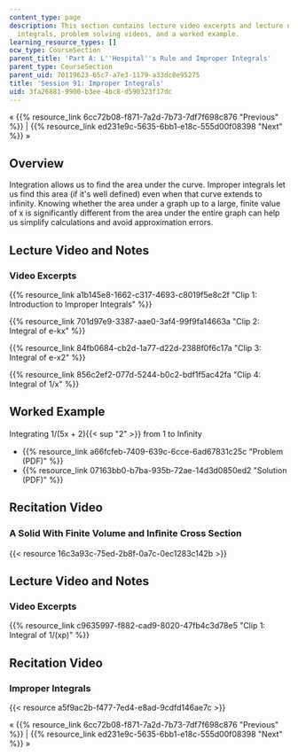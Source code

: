 ```yaml
---
content_type: page
description: This section contains lecture video excerpts and lecture notes on improper
  integrals, problem solving videos, and a worked example.
learning_resource_types: []
ocw_type: CourseSection
parent_title: 'Part A: L''Hospital''s Rule and Improper Integrals'
parent_type: CourseSection
parent_uid: 70119623-65c7-a7e3-1179-a33dc8e95275
title: 'Session 91: Improper Integrals'
uid: 3fa26881-9900-b3ee-4bc8-d590323f17dc
---
```


« {{% resource_link 6cc72b08-f871-7a2d-7b73-7df7f698c876 "Previous" %}} | {{% resource_link ed231e9c-5635-6bb1-e18c-555d00f08398 "Next" %}} »

Overview
--------

Integration allows us to find the area under the curve. Improper integrals let us find this area (if it's well defined) even when that curve extends to infinity. Knowing whether the area under a graph up to a large, finite value of x is significantly different from the area under the entire graph can help us simplify calculations and avoid approximation errors.

Lecture Video and Notes
-----------------------

### Video Excerpts

{{% resource_link a1b145e8-1662-c317-4693-c8019f5e8c2f "Clip 1: Introduction to Improper Integrals" %}}

{{% resource_link 701d97e9-3387-aae0-3af4-99f9fa14663a "Clip 2: Integral of e-kx" %}}

{{% resource_link 84fb0684-cb2d-1a77-d22d-2388f0f6c17a "Clip 3: Integral of e-x2" %}}

{{% resource_link 856c2ef2-077d-5244-b0c2-bdf1f5ac42fa "Clip 4: Integral of 1/x" %}}

Worked Example
--------------

Integrating 1/(5x + 2){{< sup "2" >}} from 1 to Inﬁnity

*   {{% resource_link a66fcfeb-7409-639c-6cce-6ad67831c25c "Problem (PDF)" %}}
*   {{% resource_link 07163bb0-b7ba-935b-72ae-14d3d0850ed2 "Solution (PDF)" %}}

Recitation Video
----------------

### A Solid With Finite Volume and Inﬁnite Cross Section

{{< resource 16c3a93c-75ed-2b8f-0a7c-0ec1283c142b >}}

Lecture Video and Notes
-----------------------

### Video Excerpts

{{% resource_link c9635997-f882-cad9-8020-47fb4c3d78e5 "Clip 1: Integral of 1/(xp)" %}}

Recitation Video
----------------

### Improper Integrals

{{< resource a5f9ac2b-f477-7ed4-e8ad-9cdfd146ae7c >}}

« {{% resource_link 6cc72b08-f871-7a2d-7b73-7df7f698c876 "Previous" %}} | {{% resource_link ed231e9c-5635-6bb1-e18c-555d00f08398 "Next" %}} »